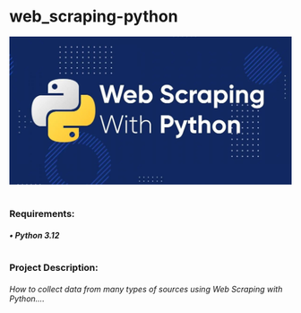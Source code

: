 # web_scraping-python

![alt text](web_scraping.jpg)
#
### Requirements:
##### • Python 3.12
#
### Project Description:
###### How to collect data from many types of sources using Web Scraping with Python....
